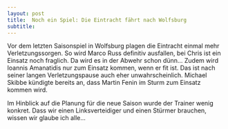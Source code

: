 ```yaml
---
layout: post
title:  Noch ein Spiel: Die Eintracht fährt nach Wolfsburg
subtitle:  
---
```


Vor dem letzten Saisonspiel in Wolfsburg plagen die Eintracht einmal mehr Verletzungssorgen. So wird Marco Russ definitiv ausfallen, bei Chris ist ein Einsatz noch fraglich. Da wird es in der Abwehr schon dünn... Zudem wird Ioannis Amanatidis nur zum Einsatz kommen, wenn er fit ist. Das ist nach seiner langen Verletzungspause auch eher unwahrscheinlich. Michael Skibbe kündigte bereits an, dass Martin Fenin im Sturm zum Einsatz kommen wird. 

Im Hinblick auf die Planung für die neue Saison wurde der Trainer wenig konkret. Dass wir einen Linksverteidiger und einen Stürmer brauchen, wissen wir glaube ich alle...
